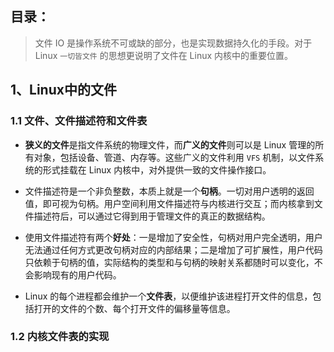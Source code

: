 目录：
---

> 文件 IO 是操作系统不可或缺的部分，也是实现数据持久化的手段。对于 Linux `一切皆文件` 的思想更说明了文件在 Linux 内核中的重要位置。

## 1、Linux中的文件
### 1.1 文件、文件描述符和文件表
* **狭义的文件**是指文件系统的物理文件，而**广义的文件**则可以是 Linux 管理的所有对象，包括设备、管道、内存等。这些广义的文件利用 `VFS` 机制，以文件系统的形式挂载在 Linux 内核中，对外提供一致的文件操作接口。

* 文件描述符是一个非负整数，本质上就是一个**句柄**。一切对用户透明的返回值，即可视为句柄。用户空间利用文件描述符与内核进行交互；而内核拿到文件描述符后，可以通过它得到用于管理文件的真正的数据结构。

* 使用文件描述符有两个**好处**：一是增加了安全性，句柄对用户完全透明，用户无法通过任何方式更改句柄对应的内部结果；二是增加了可扩展性，用户代码只依赖于句柄的值，实际结构的类型和与句柄的映射关系都随时可以变化，不会影响现有的用户代码。

* Linux 的每个进程都会维护一个**文件表**，以便维护该进程打开文件的信息，包括打开的文件的个数、每个打开文件的偏移量等信息。

### 1.2 内核文件表的实现

